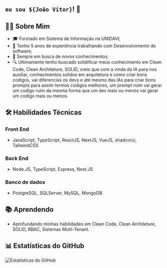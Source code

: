 ## `eu sou ${João Vitor}`! 👋

## 🧑‍💻 Sobre Mim

- 🎓 Formado em Sistema de Informação na UNIDAVI;
- 💼 Tenho 5 anos de experiência trabalhando com Desenvolvimento de software;
- 🌱 Sempre em busca de novos conhecimentos;
- 🔍 Ultimamente tenho buscado solidificar meus conhecimento em Clean Code, Clean Architeture, SOLID, creio que com a vinda da IA para nos auxiliar, conhecimentos solidos em arquitetura e como criar bons codigos, vai diferencias os devs e até mesmo das IAs para criar bons prompts para assim termos codigos melhores, um prompt ruim vai gerar um codigo ruim da mesma forma que um dev mais ou menos vai gerar um codigo mais ou menos.


## 🛠️ Habilidades Técnicas

### Front End
- JavaScript, TypeScript, ReactJS, NextJS, VueJS, shadcn/ui, TailwindCSS

### Back End
- Node.JS, TypeScript, Express, Nest.JS

### Banco de dados
- PostgreSQL, SQLServer, MySQL, MongoDB

## 📚 Aprendendo

- Aprofundando minhas habilidades em Clean Code, Clean Architeture, SOLID, RBAC, Sistemas Multi-Tenant.


## 📊 Estatísticas do GitHub

![Estatísticas do GitHub](https://github-readme-stats.vercel.app/api?username=JoaoVitorGirardii&show_icons=true&theme=github_dark&locale=pt-br)
